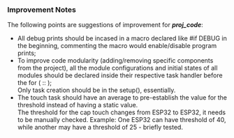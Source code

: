 ### Improvement Notes

The following points are suggestions of improvement for <i><b>proj_code</b></i>:

- All debug prints should be incased in a macro declared like #if DEBUG in the beginning, commenting the macro would enable/disable program prints;
- To improve code modularity (adding/removing specific components from the project), all the module configurations and initial states of all modules should be declared inside their respective task handler before the for ( :: );   <br>
Only task creation should be in the setup(), essentially.
- The touch task should have an average to pre-establish the value for the threshold instead of having a static value. <br>
The threshold for the cap touch changes from ESP32 to ESP32, it needs to be manually checked. Example: One ESP32 can have threshold of 40, while another may have a threshold of 25 - briefly tested.
